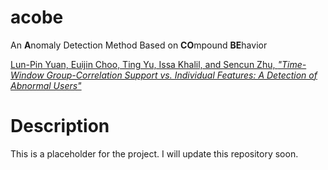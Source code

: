 # acobe

An **A**nomaly Detection Method Based on **CO**mpound **BE**havior

[Lun-Pin Yuan, Euijin Choo, Ting Yu, Issa Khalil, and Sencun Zhu, *"Time-Window Group-Correlation Support vs. Individual Features: A Detection of Abnormal Users"*](https://arxiv.org/abs/2012.13971)

# Description

<p> This is a placeholder for the project. I will update this repository soon. </p>
